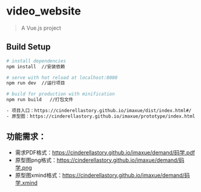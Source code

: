 # video_website

> A Vue.js project

## Build Setup

``` bash
# install dependencies
npm install  //安装依赖

# serve with hot reload at localhost:8080
npm run dev  //运行项目

# build for production with minification
npm run build   //打包文件
```
``` bash
- 项目入口：https://cinderellastory.github.io/imaxue/dist/index.html#/  
- 原型图：https://cinderellastory.github.io/imaxue/prototype/index.html  
```

## 功能需求：
- 需求PDF格式：https://cinderellastory.github.io/imaxue/demand/码学.pdf  
- 原型图png格式：https://cinderellastory.github.io/imaxue/demand/码学.png  
- 原型图xmind格式：https://cinderellastory.github.io/imaxue/demand/码学.xmind  


